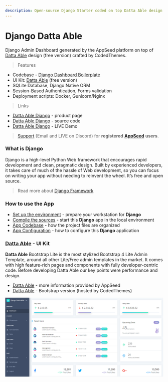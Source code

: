 ```yaml
---
description: Open-source Django Starter coded on top Datta Able design (free version).
---
```


# Django Datta Able

Django Admin Dashboard generated by the AppSeed platform on top of [Datta Able](https://appseed.us/admin-dashboards/django-datta-able) design (free version) crafted by CodedThemes.

> Features

* Codebase - [Django Dashboard Boilerplate](../../boilerplate-code/django-dashboard.md)
* UI Kit: [Datta Able](../../content/bootstrap-template/datta-able.md) (free version)
* SQLite Database, Django Native ORM
* Session-Based Authentication, Forms validation
* Deployment scripts: Docker, Gunicorn/Nginx

> Links

* [Datta Able Django](https://appseed.us/admin-dashboards/django-datta-able) - product page
* [Datta Able Django](https://github.com/app-generator/django-datta-able) - source code
* [Datta Able Django](https://django-datta-able.appseed-srv1.com) - LIVE Demo

> [Support](https://appseed.us/support) (Email and LIVE on Discord) for **registered** [**AppSeed**](https://appseed.us) **users**.

###

### What is Django

Django is a high-level Python Web framework that encourages rapid development and clean, pragmatic design. Built by experienced developers, it takes care of much of the hassle of Web development, so you can focus on writing your app without needing to reinvent the wheel. It’s free and open source.

> Read more about [Django Framework](../../content/what-is/django.md)

### How to use the App

* [Set up the environment](../../boilerplate-code/django-dashboard.md#environment-1) - prepare your workstation for **Django**
* [Compile the sources](../../boilerplate-code/django-dashboard.md#build-the-app-1) - start this **Django** app in the local environment
* [App Codebase](../../boilerplate-code/django-dashboard.md#app-codebase) - how the project files are organized
* [App Configuration](../../boilerplate-code/django-dashboard.md#app-configuration) - how to configure this **Django** application

### [Datta Able](../../content/bootstrap-template/datta-able.md) - UI Kit

**Datta Able** Bootstrap Lite is the most stylized Bootstrap 4 Lite Admin Template, around all other Lite/Free admin templates in the market. It comes with high feature-rich pages and components with fully developer-centric code. Before developing Datta Able our key points were performance and design.

* [Datta Able](../../content/bootstrap-template/datta-able.md) - more information provided by AppSeed
* [Datta Able](https://codedthemes.com/item/datta-able-bootstrap-lite/?ref=appseed) - Bootstrap version (hosted by CodedThemes)

![Datta Able - Django Dashboard Starter.](../../.gitbook/assets/datta-able-dashboard.png)
